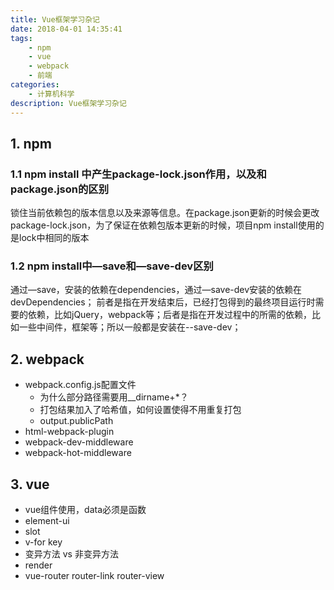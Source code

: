 ```yaml
---
title: Vue框架学习杂记
date: 2018-04-01 14:35:41
tags:
    - npm
    - vue
    - webpack
    - 前端
categories:
    - 计算机科学
description: Vue框架学习杂记
---
```


## 1. npm

### 1.1 npm install 中产生package-lock.json作用，以及和package.json的区别

​	锁住当前依赖包的版本信息以及来源等信息。在package.json更新的时候会更改package-lock.json，为了保证在依赖包版本更新的时候，项目npm install使用的是lock中相同的版本

### 1.2 npm install中—save和—save-dev区别

通过—save，安装的依赖在dependencies，通过—save-dev安装的依赖在devDependencies；
前者是指在开发结束后，已经打包得到的最终项目运行时需要的依赖，比如jQuery，webpack等；后者是指在开发过程中的所需的依赖，比如一些中间件，框架等；所以一般都是安装在--save-dev；

## 2. webpack

- webpack.config.js配置文件
  - 为什么部分路径需要用__dirname+\*？
  - 打包结果加入了哈希值，如何设置使得不用重复打包
  - output.publicPath
- html-webpack-plugin
- webpack-dev-middleware
- webpack-hot-middleware



## 3. vue

- vue组件使用，data必须是函数
- element-ui
- slot
- v-for key
- 变异方法 vs 非变异方法
- render
- vue-router router-link router-view



